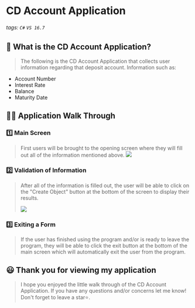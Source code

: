 # CD Account Application

###### tags: `C#` `VS 16.7`


## 📝 What is the CD Account Application?
> The following is the CD Account Application that collects user information regarding that deposit account. Information such as: 
-  Account Number
-  Interest Rate
-  Balance
-  Maturity Date

## 👩‍🏫 Application Walk Through
### 1️⃣ Main Screen ###
> First users will be brought to the opening screen where they will fill out all of the information mentioned above. 
>![](https://i.imgur.com/s8QbT6O.jpg)

### 2️⃣ Validation of Information ###
> After all of the information is filled out, the user will be able to click on the "Create Object" button at the bottom of the screen to display their results. 
>
>![](https://i.imgur.com/N1H7kZF.jpg)

### 3️⃣ Exiting a Form ###
> If the user has finished using the program and/or is ready to leave the program, they will be able to click the exit button at the bottom of the main screen which will automatically exit the user from the program.

## 😃 Thank you for viewing my application ##
> I hope you enjoyed the little walk through of the CD Account Application. If you have any questions and/or concerns let me know! Don't forget to leave a star⭐️.
